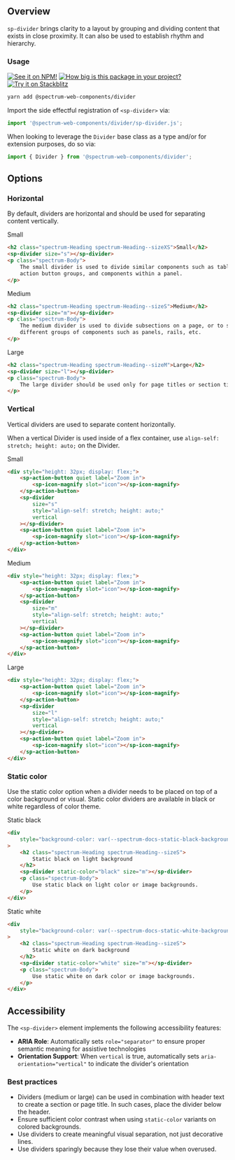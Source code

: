 ## Overview

`sp-divider` brings clarity to a layout by grouping and dividing content that exists in close proximity. It can also be used to establish rhythm and hierarchy.

### Usage

[![See it on NPM!](https://img.shields.io/npm/v/@spectrum-web-components/divider?style=for-the-badge)](https://www.npmjs.com/package/@spectrum-web-components/divider)
[![How big is this package in your project?](https://img.shields.io/bundlephobia/minzip/@spectrum-web-components/divider?style=for-the-badge)](https://bundlephobia.com/result?p=@spectrum-web-components/divider)
[![Try it on Stackblitz](https://img.shields.io/badge/Try%20it%20on-Stackblitz-blue?style=for-the-badge)](https://stackblitz.com/edit/vitejs-vite-rqfjtpgz)

```zsh
yarn add @spectrum-web-components/divider
```

Import the side effectful registration of `<sp-divider>` via:

```js
import '@spectrum-web-components/divider/sp-divider.js';
```

When looking to leverage the `Divider` base class as a type and/or for extension purposes, do so via:

```js
import { Divider } from '@spectrum-web-components/divider';
```

## Options

### Horizontal

By default, dividers are horizontal and should be used for separating content vertically.

<sp-tabs selected="m" auto label="Horizontal Size Attribute Options">
<sp-tab value="s">Small</sp-tab>
<sp-tab-panel value="s">

```html
<h2 class="spectrum-Heading spectrum-Heading--sizeXS">Small</h2>
<sp-divider size="s"></sp-divider>
<p class="spectrum-Body">
    The small divider is used to divide similar components such as table rows,
    action button groups, and components within a panel.
</p>
```

</sp-tab-panel>
<sp-tab value="m">Medium</sp-tab>
<sp-tab-panel value="m">

```html
<h2 class="spectrum-Heading spectrum-Heading--sizeS">Medium</h2>
<sp-divider size="m"></sp-divider>
<p class="spectrum-Body">
    The medium divider is used to divide subsections on a page, or to separate
    different groups of components such as panels, rails, etc.
</p>
```

</sp-tab-panel>
<sp-tab value="l">Large</sp-tab>
<sp-tab-panel value="l">

```html
<h2 class="spectrum-Heading spectrum-Heading--sizeM">Large</h2>
<sp-divider size="l"></sp-divider>
<p class="spectrum-Body">
    The large divider should be used only for page titles or section titles.
</p>
```

</sp-tab-panel>
</sp-tabs>

### Vertical

Vertical dividers are used to separate content horizontally.

When a vertical Divider is used inside of a flex container, use `align-self: stretch; height: auto;` on the Divider.

<sp-tabs selected="m" auto label="Vertical Size Attribute Options">
<sp-tab value="s">Small</sp-tab>
<sp-tab-panel value="s">

```html
<div style="height: 32px; display: flex;">
    <sp-action-button quiet label="Zoom in">
        <sp-icon-magnify slot="icon"></sp-icon-magnify>
    </sp-action-button>
    <sp-divider
        size="s"
        style="align-self: stretch; height: auto;"
        vertical
    ></sp-divider>
    <sp-action-button quiet label="Zoom in">
        <sp-icon-magnify slot="icon"></sp-icon-magnify>
    </sp-action-button>
</div>
```

</sp-tab-panel>
<sp-tab value="m">Medium</sp-tab>
<sp-tab-panel value="m">

```html
<div style="height: 32px; display: flex;">
    <sp-action-button quiet label="Zoom in">
        <sp-icon-magnify slot="icon"></sp-icon-magnify>
    </sp-action-button>
    <sp-divider
        size="m"
        style="align-self: stretch; height: auto;"
        vertical
    ></sp-divider>
    <sp-action-button quiet label="Zoom in">
        <sp-icon-magnify slot="icon"></sp-icon-magnify>
    </sp-action-button>
</div>
```

</sp-tab-panel>
<sp-tab value="l">Large</sp-tab>
<sp-tab-panel value="l">

```html
<div style="height: 32px; display: flex;">
    <sp-action-button quiet label="Zoom in">
        <sp-icon-magnify slot="icon"></sp-icon-magnify>
    </sp-action-button>
    <sp-divider
        size="l"
        style="align-self: stretch; height: auto;"
        vertical
    ></sp-divider>
    <sp-action-button quiet label="Zoom in">
        <sp-icon-magnify slot="icon"></sp-icon-magnify>
    </sp-action-button>
</div>
```

</sp-tab-panel>
</sp-tabs>

### Static color

Use the static color option when a divider needs to be placed on top of a color background or visual. Static color dividers are available in black or white regardless of color theme.

<sp-tabs selected="black" auto label="Static color options">
<sp-tab value="black">Static black</sp-tab>
<sp-tab-panel value="black">

```html
<div
    style="background-color: var(--spectrum-docs-static-black-background-color); color: var(--spectrum-black); padding: 20px"
>
    <h2 class="spectrum-Heading spectrum-Heading--sizeS">
        Static black on light background
    </h2>
    <sp-divider static-color="black" size="m"></sp-divider>
    <p class="spectrum-Body">
        Use static black on light color or image backgrounds.
    </p>
</div>
```

</sp-tab-panel>
<sp-tab value="white">Static white</sp-tab>
<sp-tab-panel value="white">

```html
<div
    style="background-color: var(--spectrum-docs-static-white-background-color); color: var(--spectrum-white); padding: 20px;"
>
    <h2 class="spectrum-Heading spectrum-Heading--sizeS">
        Static white on dark background
    </h2>
    <sp-divider static-color="white" size="m"></sp-divider>
    <p class="spectrum-Body">
        Use static white on dark color or image backgrounds.
    </p>
</div>
```

</sp-tab-panel>
</sp-tabs>

## Accessibility

The `<sp-divider>` element implements the following accessibility features:

- **ARIA Role**: Automatically sets `role="separator"` to ensure proper semantic meaning for assistive technologies
- **Orientation Support**: When `vertical` is true, automatically sets `aria-orientation="vertical"` to indicate the divider's orientation

### Best practices

- Dividers (medium or large) can be used in combination with header text to create a section or page title. In such cases, place the divider below the header.
- Ensure sufficient color contrast when using `static-color` variants on colored backgrounds.
- Use dividers to create meaningful visual separation, not just decorative lines.
- Use dividers sparingly because they lose their value when overused.
